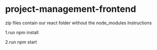 # project-management-frontend
zip files contain our react folder without the node_modules
Instructions

1.run npm install

2.run npm start

